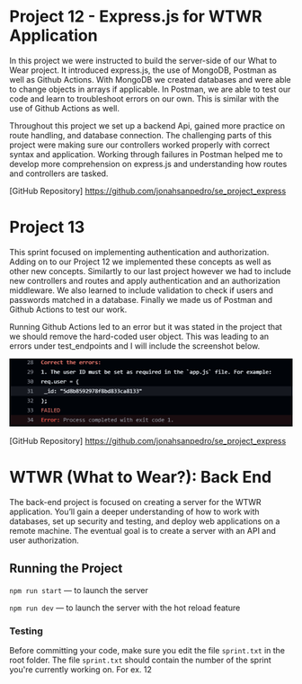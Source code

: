 # Project 12 - Express.js for WTWR Application

In this project we were instructed to build the server-side of our What to Wear project. It introduced express.js, the use of MongoDB, Postman as well as Github Actions. With MongoDB we created databases and were able to change objects in arrays if applicable. In Postman, we are able to test our code and learn to troubleshoot errors on our own. This is similar with the use of Github Actions as well.

Throughout this project we set up a backend Api, gained more practice on route handling, and database connection. The challenging parts of this project were making sure our controllers worked properly with correct syntax and application. Working through failures in Postman helped me to develop more comprehension on express.js and understanding how routes and controllers are tasked.

[GitHub Repository] https://github.com/jonahsanpedro/se_project_express

# Project 13

This sprint focused on implementing authentication and authorization. Adding on to our Project 12 we implemented these concepts as well as other new concepts. Similartly to our last project however we had to include new controllers and routes and apply authentication and an authorization middleware. We also learned to include validation to check if users and passwords matched in a database. Finally we made us of Postman and Github Actions to test our work.

Running Github Actions led to an error but it was stated in the project that we should remove the hard-coded user object. This was leading to an errors under test_endpoints and I will include the screenshot below.

![Hard-coded user object error](image-1.png)

[GitHub Repository] https://github.com/jonahsanpedro/se_project_express

# WTWR (What to Wear?): Back End

The back-end project is focused on creating a server for the WTWR application. You’ll gain a deeper understanding of how to work with databases, set up security and testing, and deploy web applications on a remote machine. The eventual goal is to create a server with an API and user authorization.

## Running the Project

`npm run start` — to launch the server

`npm run dev` — to launch the server with the hot reload feature

### Testing

Before committing your code, make sure you edit the file `sprint.txt` in the root folder. The file `sprint.txt` should contain the number of the sprint you're currently working on. For ex. 12
